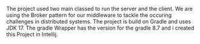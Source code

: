 The project used two main classed to run the server and the client. We are using the Broker pattern for 
our middleware to tackle the occuring challenges in distributed systems. The project is build on 
Gradle and uses JDK 17. The gradle Wrapper has the version for the gradle 8.7 and i created this Project
in Intellij.